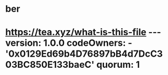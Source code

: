 # ber
# https://tea.xyz/what-is-this-file --- version: 1.0.0 codeOwners:   - '0x0129Ed69b4D76897bB4d7DcC303BC850E133baeC' quorum: 1
